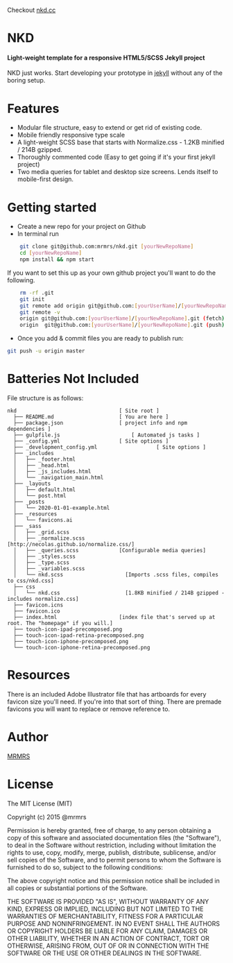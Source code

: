 Checkout [nkd.cc](http://nkd.cc "NKD")

# NKD

#### Light-weight template for a responsive HTML5/SCSS Jekyll project

NKD just works.
Start developing your prototype in [jekyll](http://jekyllrb.com "Jekyll - Simple, blog-aware, static sites")
without any of the boring setup.

# Features

* Modular file structure, easy to extend or get rid of existing code.
* Mobile friendly responsive type scale
* A light-weight SCSS base that starts with Normalize.css - 1.2KB minified / 214B gzipped.
* Thoroughly commented code (Easy to get going if it's your first jekyll project)
* Two media queries for tablet and desktop size screens. Lends itself to mobile-first design.

# Getting started

* Create a new repo for your project on Github
* In terminal run
```bash
    git clone git@github.com:mrmrs/nkd.git [yourNewRepoName]
    cd [yourNewRepoName]
    npm install && npm start
```

If you want to set this up as your own github project you'll want to do the following.
```bash
    rm -rf .git
    git init
    git remote add origin git@github.com:[yourUserName]/[yourNewRepoName].git
    git remote -v
    origin git@github.com:[yourUserName]/[yourNewRepoName].git (fetch)
    origin  git@github.com:[yourUserName]/[yourNewRepoName].git (push)
```

* Once you add & commit files you are ready to publish run:
```bash
git push -u origin master
```

# Batteries Not Included

File structure is as follows:

```
nkd                                 [ Site root ]
  ├── README.md                     [ You are here ]
  ├── package.json                  [ project info and npm dependencies ]
  ├── gulpfile.js                       [ Automated js tasks ]
  ├── _config.yml                   [ Site options ]
  ├── _development_config.yml                   [ Site options ]
  ├── _includes
  │   ├── _footer.html
  │   ├── _head.html
  │   ├── _js_includes.html
  │   └── _navigation_main.html
  ├── _layouts
  │   ├── default.html
  │   └── post.html
  ├── _posts
  │   └── 2020-01-01-example.html
  ├── _resources
  │   └── favicons.ai
  ├── _sass
  │   ├── _grid.scss
  │   ├── _normalize.scss           [http://necolas.github.io/normalize.css/]
  │   ├── _queries.scss             [Configurable media queries]
  │   ├── _styles.scss
  │   ├── _type.scss
  │   ├── _variables.scss
  │   └── nkd.scss                    [Imports .scss files, compiles to css/nkd.css]
  ├── css
  │   └── nkd.css                     [1.8KB minified / 214B gzipped - includes normalize.css]
  ├── favicon.icns
  ├── favicon.ico
  ├── index.html                    [index file that's served up at root. The "homepage" if you will.]
  ├── touch-icon-ipad-precomposed.png
  ├── touch-icon-ipad-retina-precomposed.png
  ├── touch-icon-iphone-precomposed.png
  └── touch-icon-iphone-retina-precomposed.png
```

# Resources

There is an included Adobe Illustrator file that has artboards for every favicon size you'll need.
If you're into that sort of thing. There are premade favicons you will want to replace or remove
reference to.

# Author
[MRMRS](http://mrmrs.cc "Adam Morse - Designer Developer")

# License

The MIT License (MIT)

Copyright (c) 2015 @mrmrs

Permission is hereby granted, free of charge, to any person obtaining a copy
of this software and associated documentation files (the "Software"), to deal
in the Software without restriction, including without limitation the rights
to use, copy, modify, merge, publish, distribute, sublicense, and/or sell
copies of the Software, and to permit persons to whom the Software is
furnished to do so, subject to the following conditions:

The above copyright notice and this permission notice shall be included in
all copies or substantial portions of the Software.

THE SOFTWARE IS PROVIDED "AS IS", WITHOUT WARRANTY OF ANY KIND, EXPRESS OR
IMPLIED, INCLUDING BUT NOT LIMITED TO THE WARRANTIES OF MERCHANTABILITY,
FITNESS FOR A PARTICULAR PURPOSE AND NONINFRINGEMENT. IN NO EVENT SHALL THE
AUTHORS OR COPYRIGHT HOLDERS BE LIABLE FOR ANY CLAIM, DAMAGES OR OTHER
LIABILITY, WHETHER IN AN ACTION OF CONTRACT, TORT OR OTHERWISE, ARISING FROM,
OUT OF OR IN CONNECTION WITH THE SOFTWARE OR THE USE OR OTHER DEALINGS IN
THE SOFTWARE.

